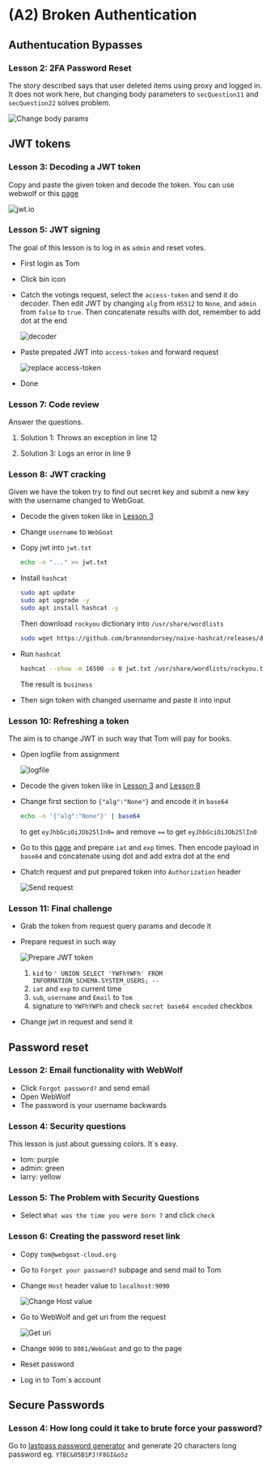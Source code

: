 # (A2) Broken Authentication

## Authentucation Bypasses

### Lesson 2: 2FA Password Reset

The story described says that user deleted items using proxy and logged in. It does not work here, but changing body parameters to `secQuestion11` and `secQuestion22` solves problem.

![Change body params](img/Zrzut_ekranu_2023-03-19_152505.png "Change body params")

## JWT tokens

### Lesson 3: Decoding a JWT token

Copy and paste the given token and decode the token. You can use webwolf or this [page](https://jwt.io/)

![jwt.io](img/Zrzut_ekranu_2023-03-19_153047.png "jwt.io")

### Lesson 5: JWT signing

The goal of this lesson is to log in as `admin` and reset votes.

- First login as Tom

- Click bin icon

- Catch the votings request, select the `access-token` and send it do decoder. Then edit JWT by changing `alg` from `HS512` to `None`, and `admin` from `false` to `true`. Then concatenate results with dot, remember to add dot at the end

  ![decoder](img/Zrzut_ekranu_2023-03-19_162104.png "decoder")

- Paste prepated JWT into `access-token` and forward request

  ![replace access-token](img/Zrzut_ekranu_2023-03-19_161949.png "replace access-token")

- Done

### Lesson 7: Code review

Answer the questions.

1. Solution 1: Throws an exception in line 12

2. Solution 3: Logs an error in line 9

### Lesson 8: JWT cracking

Given we have the token try to find out secret key and submit a new key with the username changed to WebGoat.

- Decode the given token like in [Lesson 3](#lesson-3-decoding-a-jwt-token)

- Change `username` to `WebGoat`

- Copy jwt into `jwt.txt`

  ``` bash
  echo -n "..." >> jwt.txt
  ```

- Install `hashcat`

  ``` bash
  sudo apt update
  sudo apt upgrade -y
  sudo apt install hashcat -y
  ```

  Then download `rockyou` dictionary into `/usr/share/wordlists`

  ``` bash
  sudo wget https://github.com/brannondorsey/naive-hashcat/releases/download/data/rockyou.txt
  ```

- Run `hashcat`

  ``` bash
  hashcat --show -m 16500 -a 0 jwt.txt /usr/share/wordlists/rockyou.txt  
  ```

  The result is `business`

- Then sign token with changed username and paste it into input

### Lesson 10: Refreshing a token

The aim is to change JWT in such way that Tom will pay for books.

- Open logfile from assignment

  ![logfile](img/Zrzut_ekranu_2023-03-19_172920.png "logfile")

- Decode the given token like in [Lesson 3](#lesson-3-decoding-a-jwt-token) and [Lesson 8](#lesson-8-jwt-cracking)

- Change first section to `{"alg":"None"}` and encode it in `base64`

  ``` bash
  echo -n '{"alg":"None"}' | base64
  ```

  to get `eyJhbGciOiJOb25lIn0=` and remove `==` to get `eyJhbGciOiJOb25lIn0`

- Go to this [page](https://www.unixtimestamp.com/) and prepare `iat` and `exp` times. Then encode payload in `base64` and concatenate using dot and add extra dot at the end

- Chatch request and put prepared token into `Authorization` header

  ![Send request](img/Zrzut_ekranu_2023-03-19_180206.png "Send request")

### Lesson 11: Final challenge

- Grab the token from request query params and decode it

- Prepare request in such way

  ![Prepare JWT token](img/Zrzut_ekranu_2023-03-19_182436.png "Prepare JWT")

  1. `kid` to `' UNION SELECT 'YWFhYWFh' FROM INFORMATION_SCHEMA.SYSTEM_USERS; --`
  2. `iat` and `exp` to current time
  3. `sub`, `username` and `Email` to `Tom`
  4. signature to `YWFhYWFh` and check `secret base64 encoded` checkbox

- Change jwt in request and send it

## Password reset

### Lesson 2: Email functionality with WebWolf

- Click `Forgot password?` and send email
- Open WebWolf
- The password is your username backwards

### Lesson 4: Security questions

This lesson is just about guessing colors. It\`s easy.

- tom: purple
- admin: green
- larry: yellow

### Lesson 5: The Problem with Security Questions

- Select `What was the time you were born ?` and click `check`

### Lesson 6: Creating the password reset link

- Copy `tom@webgoat-cloud.org`
- Go to `Forget your password?` subpage and send mail to Tom
- Change `Host` header value to `localhost:9090`

  ![Change Host value](img/Zrzut_ekranu_2023-03-19_185853.png "Change Host header value")

- Go to WebWolf and get uri from the request

  ![Get uri](img/Zrzut_ekranu_2023-03-19_190118.png "get uri")

- Change `9090` to `8081/WebGoat` and go to the page
- Reset password
- Log in to Tom\`s account

## Secure Passwords

### Lesson 4: How long could it take to brute force your password?

Go to [lastpass password generator](https://www.lastpass.com/features/password-generator#generatorTool) and generate 20 characters long password eg. `YTBC&05B1PJ!F8GI&o5z`
